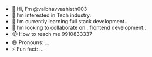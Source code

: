- 👋 Hi, I’m @vaibhavvashisth003
- 👀 I’m interested in Tech industry.
- 🌱 I’m currently learning full stack development..
- 💞️ I’m looking to collaborate on . frontend development..
- 📫 How to reach me  9910833337
- 😄 Pronouns: ...
- ⚡ Fun fact: ...

<!---
vaibhavvashisth003/vaibhavvashisth003 is a ✨ special ✨ repository because its `README.md` (this file) appears on your GitHub profile.
You can click the Preview link to take a look at your changes.
--->
